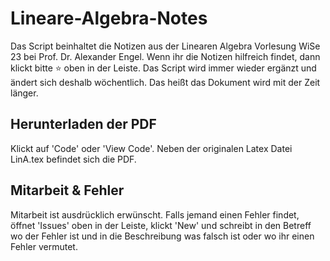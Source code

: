 # Lineare-Algebra-Notes

Das Script beinhaltet die Notizen aus der Linearen Algebra Vorlesung WiSe 23 bei Prof. Dr. Alexander Engel. Wenn ihr die Notizen hilfreich findet, dann klickt bitte ⭐ oben in der Leiste. Das Script wird immer wieder ergänzt und ändert sich deshalb wöchentlich. Das heißt das Dokument wird mit der Zeit länger. 

## Herunterladen der PDF
Klickt auf 'Code' oder 'View Code'. Neben der originalen Latex Datei LinA.tex befindet sich die PDF.

 
## Mitarbeit & Fehler
Mitarbeit ist ausdrücklich erwünscht. Falls jemand einen Fehler findet, öffnet 'Issues' oben in der Leiste, klickt 'New' und schreibt in den Betreff wo der Fehler ist und in die Beschreibung was falsch ist oder wo ihr einen Fehler vermutet. 
